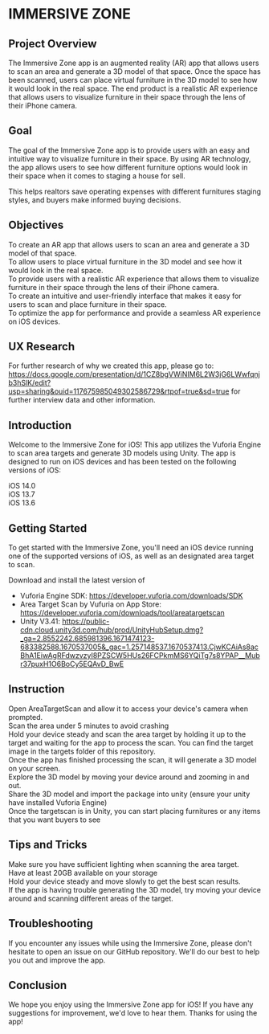 # IMMERSIVE ZONE 

## Project Overview 

The Immersive Zone app is an augmented reality (AR) app that allows users to scan an area and generate a 3D model of that space. Once the space has been scanned, users can place virtual furniture in the 3D model to see how it would look in the real space. The end product is a realistic AR experience that allows users to visualize furniture in their space through the lens of their iPhone camera.

## Goal

The goal of the Immersive Zone app is to provide users with an easy and intuitive way to visualize furniture in their space. By using AR technology, the app allows users to see how different furniture options would look in their space when it comes to staging a house for sell. <br>

This helps realtors save operating expenses with different furnitures staging styles, and buyers make informed buying decisions. 

## Objectives

To create an AR app that allows users to scan an area and generate a 3D model of that space. <br>
To allow users to place virtual furniture in the 3D model and see how it would look in the real space.<br>
To provide users with a realistic AR experience that allows them to visualize furniture in their space through the lens of their iPhone camera.<br>
To create an intuitive and user-friendly interface that makes it easy for users to scan and place furniture in their space.<br>
To optimize the app for performance and provide a seamless AR experience on iOS devices.<br>

## UX Research

For further research of why we created this app, please go to: https://docs.google.com/presentation/d/1CZ8bgVWiNIM6L2W3jG6LWwfqnjb3hSlK/edit?usp=sharing&ouid=117675985049302586729&rtpof=true&sd=true for further interview data and other information. 

## Introduction

Welcome to the Immersive Zone for iOS! This app utilizes the Vuforia Engine to scan area targets and generate 3D models using Unity. The app is designed to run on iOS devices and has been tested on the following versions of iOS:

iOS 14.0 <br>
iOS 13.7 <br>
iOS 13.6 <br>

## Getting Started

To get started with the Immersive Zone, you'll need an iOS device running one of the supported versions of iOS, as well as an designated area target to scan.

Download and install the latest version of <br>
- Vuforia Engine SDK: https://developer.vuforia.com/downloads/SDK <br>
- Area Target Scan by Vufuria on App Store: https://developer.vuforia.com/downloads/tool/areatargetscan
- Unity V3.41: https://public-cdn.cloud.unity3d.com/hub/prod/UnityHubSetup.dmg?_ga=2.8552242.685981396.1671474123-683382588.1670537005&_gac=1.257148537.1670537413.CjwKCAiAs8acBhA1EiwAgRFdwzvzyI8PZSCW5HUs26FCPkmMS6YQiTg7s8YPAP__Mubr37puxH1O6BoCy5EQAvD_BwE <br>


## Instruction

Open AreaTargetScan and allow it to access your device's camera when prompted. <br>
Scan the area under 5 minutes to avoid crashing <br> 
Hold your device steady and scan the area target by holding it up to the target and waiting for the app to process the scan. You can find the target image in the targets folder of this repository. <br>
Once the app has finished processing the scan, it will generate a 3D model on your screen. <br>
Explore the 3D model by moving your device around and zooming in and out.<br>
Share the 3D model and import the package into unity (ensure your unity have installed Vuforia Engine) <br>
Once the targetscan is in Unity, you can start placing furnitures or any items that you want buyers to see <br>

## Tips and Tricks

Make sure you have sufficient lighting when scanning the area target.<br>
Have at least 20GB available on your storage <br>
Hold your device steady and move slowly to get the best scan results.<br>
If the app is having trouble generating the 3D model, try moving your device around and scanning different areas of the target.<br>

## Troubleshooting

If you encounter any issues while using the Immersive Zone, please don't hesitate to open an issue on our GitHub repository. We'll do our best to help you out and improve the app.

## Conclusion

We hope you enjoy using the Immersive Zone app for iOS! If you have any suggestions for improvement, we'd love to hear them. Thanks for using the app!
